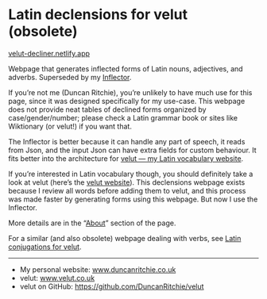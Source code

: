 # Latin declensions for velut (obsolete)
[velut-decliner.netlify.app](https://velut-decliner.netlify.app)

Webpage that generates inflected forms of Latin nouns, adjectives, and adverbs.
Superseded by my [Inflector](https://github.com/DuncanRitchie/velut-inflector).

If you’re not me (Duncan Ritchie), you’re unlikely to have much use for this page, since it was designed specifically for my use-case.
This webpage does not provide neat tables of declined forms organized by case/gender/number; please check a Latin grammar book or sites like Wiktionary (or velut!) if you want that.

The Inflector is better because it can handle any part of speech, it reads from Json, and the input Json can have extra fields for custom behaviour.
It fits better into the architecture for [velut — my Latin vocabulary website](https://github.com/DuncanRitchie/velut).

If you’re interested in Latin vocabulary though, you should definitely take a look at velut (here’s the [velut website](https://www.velut.co.uk)).
This declensions webpage exists because I review all words before adding them to velut, and this process was made faster by generating forms using this webpage.
But now I use the Inflector.

More details are in the “[About](https://velut-decliner.netlify.app/#about)” section of the page.

For a similar (and also obsolete) webpage dealing with verbs, see [Latin conjugations for velut](https://github.com/DuncanRitchie/velut-conjugator).

------

* My personal website: www.duncanritchie.co.uk
* velut: www.velut.co.uk
* velut on GitHub: https://github.com/DuncanRitchie/velut

